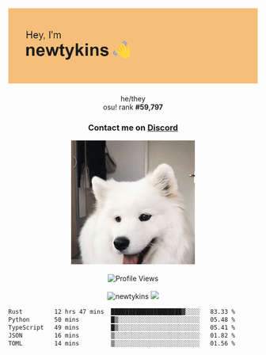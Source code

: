 <div align="center">
    <p>
        <h2>
            <img src="banner.png" alt="✨ Hey, I'm newt!">
        </h2>
        <p>
			he/they <br>
			osu! rank <strong>#<!--osu-global-rank-->59,797<!--osu-global-rank--></strong>
		</p>
		<h3>Contact me on <a href="https://discord.gg/brEhN5Y7YK">Discord</a></h3>
    </p>
    <img src="dog.gif" height="250"><br><br>
    <img src="https://komarev.com/ghpvc/?username=newtykins&style=flat-square&color=000000" alt="Profile Views">
    <br><br>
</div>

<div align="center">
	<img src="https://github-readme-stats.vercel.app/api?username=newtykins&show_icons=true&locale=en&theme=dark&hide_border=true&count_private=true&custom_title=My%20Stats&line_height=25" alt="newtykins" width="420">
    <img src="https://github-readme-streak-stats.herokuapp.com?user=newtykins&hide_border=true&date_format=M%20j%5B%2C%20Y%5D&theme=dark" width="420">
</div>

<!--START_SECTION:waka-->

```text
Rust         12 hrs 47 mins  ████████████████████▓░░░░   83.33 %
Python       50 mins         █▒░░░░░░░░░░░░░░░░░░░░░░░   05.48 %
TypeScript   49 mins         █▒░░░░░░░░░░░░░░░░░░░░░░░   05.41 %
JSON         16 mins         ▒░░░░░░░░░░░░░░░░░░░░░░░░   01.82 %
TOML         14 mins         ▒░░░░░░░░░░░░░░░░░░░░░░░░   01.56 %
```

<!--END_SECTION:waka-->
